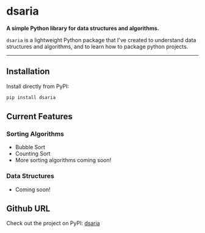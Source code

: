 # dsaria

**A simple Python library for data structures and algorithms.**

`dsaria` is a lightweight Python package that I've created to understand data structures and algorithms, and to learn
how to package python projects.

---

## Installation

Install directly from PyPI:

```bash
pip install dsaria
```

## Current Features
### Sorting Algorithms
- Bubble Sort
- Counting Sort
- More sorting algorithms coming soon!
### Data Structures
- Coming soon!

## Github URL

Check out the project on PyPI: [dsaria](https://github.com/rahils1/dsaria)